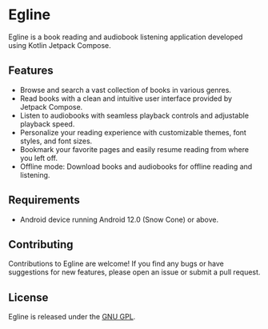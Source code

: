 # Egline

Egline is a book reading and audiobook listening application developed using Kotlin Jetpack Compose.

## Features

- Browse and search a vast collection of books in various genres.
- Read books with a clean and intuitive user interface provided by Jetpack Compose.
- Listen to audiobooks with seamless playback controls and adjustable playback speed.
- Personalize your reading experience with customizable themes, font styles, and font sizes.
- Bookmark your favorite pages and easily resume reading from where you left off.
- Offline mode: Download books and audiobooks for offline reading and listening.

## Requirements

- Android device running Android 12.0 (Snow Cone) or above.

## Contributing

Contributions to Egline are welcome! If you find any bugs or have suggestions for new features,
please open an issue or submit a pull request.

## License

Egline is released under the [GNU GPL](LICENSE).
